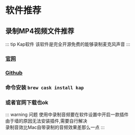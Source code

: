 # 软件推荐

## 录制MP4视频文件推荐
::: tip Kap软件
该软件是完全开源免费的能够录制麦克风声音
:::
### [官网](https://getkap.co/) 
### [Github](https://github.com/wulkano/kap)
### 命令安装 `brew cask install kap`
### 或者官网下载也ok

::: warning 问题
使用中录制音频要在软件设置中开启一款插件<br/>
由于墙的原因无法安装插件,需要自行解决<br/>
录制音效比Mac自带录制的音频效果差那么一点
:::